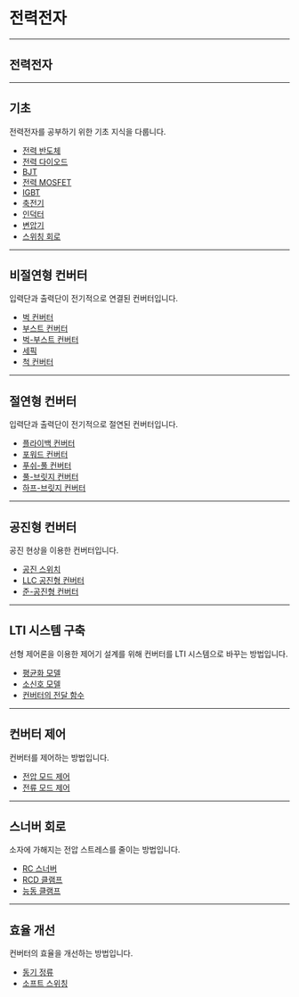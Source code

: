 # 전력전자

---

## 전력전자

---

## 기초

전력전자를 공부하기 위한 기초 지식을 다룹니다.
- [전력 반도체]()
- [전력 다이오드]()
- [BJT]()
- [전력 MOSFET]()
- [IGBT]()
- [축전기]()
- [인덕터]()
- [변압기]()
- [스위칭 회로](./SwitchingCircuit.md)

---

## 비절연형 컨버터

입력단과 출력단이 전기적으로 연결된 컨버터입니다.
- [벅 컨버터](./BuckConverter.md)
- [부스트 컨버터]()
- [벅-부스트 컨버터]()
- [세픽]()
- [척 컨버터]()

---

## 절연형 컨버터

입력단과 출력단이 전기적으로 절연된 컨버터입니다.
- [플라이백 컨버터]()
- [포워드 컨버터]()
- [푸쉬-풀 컨버터]()
- [풀-브릿지 컨버터]()
- [하프-브릿지 컨버터]()

---

## 공진형 컨버터

공진 현상을 이용한 컨버터입니다.
- [공진 스위치]()
- [LLC 공진형 컨버터]()
- [준-공진형 컨버터]()

---

## LTI 시스템 구축

선형 제어론을 이용한 제어기 설계를 위해 컨버터를 LTI 시스템으로 바꾸는 방법입니다.
- [평균화 모델]()
- [소신호 모델]()
- [컨버터의 전달 함수]()

---

## 컨버터 제어

컨버터를 제어하는 방법입니다.
- [전압 모드 제어]()
- [전류 모드 제어]()

---

## 스너버 회로

소자에 가해지는 전압 스트레스를 줄이는 방법입니다.
- [RC 스너버]()
- [RCD 클램프]()
- [능동 클램프]()

---

## 효율 개선

컨버터의 효율을 개선하는 방법입니다.
- [동기 정류]()
- [소프트 스위칭]()
